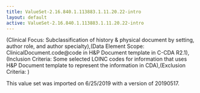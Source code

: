 ```yaml
---
title: ValueSet-2.16.840.1.113883.1.11.20.22-intro
layout: default
active: ValueSet-2.16.840.1.113883.1.11.20.22-intro
---
```


(Clinical Focus: Subclassification of history & physical document by setting, author role, and author specialty),(Data Element Scope: ClinicalDocument.code@code in H&P Document template in C-CDA R2.1),(Inclusion Criteria: Some selected LOINC codes for information that uses H&P Document template to represent the information in CDA),(Exclusion Criteria: )

This value set was imported on 6/25/2019 with a version of 20190517.
